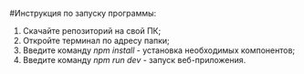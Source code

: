 #Инструкция по запуску программы:
1. Скачайте репозиторий на свой ПК;
2. Откройте терминал по адресу папки;
3. Введите команду *npm install* - установка необходимых компонентов;
4. Введите команду *npm run dev* - запуск веб-приложения.